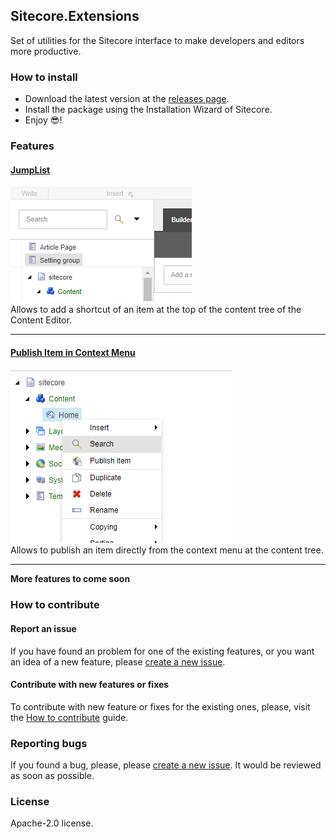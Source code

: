 ## Sitecore.Extensions
Set of utilities for the Sitecore interface to make developers and editors more productive.

### How to install
- Download the latest version at the [releases page](https://github.com/andresvillenas/Sitecore.Extensions/releases).
- Install the package using the Installation Wizard of Sitecore.
- Enjoy 😎!

### Features
#### [JumpList](https://andresvillenas.github.io/Sitecore.Extensions/features/jumplist/JumpList.html)
<img src="https://raw.githubusercontent.com/andresvillenas/Sitecore.Extensions/gh-pages/features/jumplist/Thumbnail.PNG"><br/>
Allows to add a shortcut of an item at the top of the content tree of the Content Editor.
<hr>

#### [Publish Item in Context Menu](https://andresvillenas.github.io/Sitecore.Extensions/features/jumplist/JumpList.html)
<img src="https://raw.githubusercontent.com/andresvillenas/Sitecore.Extensions/gh-pages/features/publishitem/Publish-Item.PNG"><br/>
Allows to publish an item directly from the context menu at the content tree.
<hr>

**More features to come soon**

### How to contribute
#### Report an issue
If you have found an problem for one of the existing features, or you want an idea of a new feature, please [create a new issue](https://github.com/andresvillenas/Sitecore.Extensions/issues).

#### Contribute with new features or fixes
To contribute with new feature or fixes for the existing ones, please, visit the [How to contribute](https://andresvillenas.github.io/Sitecore.Extensions/contributing/how-to-contribute.html) guide.

### Reporting bugs
If you found a bug, please, please [create a new issue](https://github.com/andresvillenas/Sitecore.Extensions/issues). It would be reviewed as soon as possible.

### License
Apache-2.0 license.